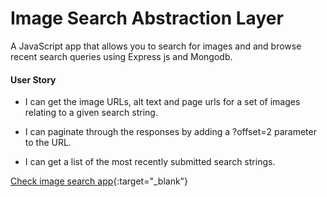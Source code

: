 # Image Search Abstraction Layer

A JavaScript app that allows you to search for images and and browse recent search queries using Express js and Mongodb.

#### User Story
+ I can get the image URLs, alt text and page urls for a set of images relating to a given search string.

+ I can paginate through the responses by adding a ?offset=2 parameter to the URL.

+ I can get a list of the most recently submitted search strings.

[Check image search app](https://img-search-app.herokuapp.com/){:target="_blank"}




